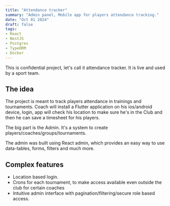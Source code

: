 ```yaml
---
title: "Attendance tracker"
summary: "Admin panel, Mobile app for players attendance tracking."
date: "Oct 01 2024"
draft: false
tags:
- React
- NestJS
- Postgres
- TypeORM
- Docker
---
```


This is confidential project, let's call it attendance tracker. It is live and used by a sport team.

## The idea

The project is meant to track players attendance in trainings and tournaments. Coach will install a Flutter application on his ios/android device, login, app will check his location to make sure he's in the Club and then he can save a timesheet for his players. 

The big part is the Admin. It's a system to create players/coaches/groups/tournaments.

The admin was built using React admin, which provides an easy way to use data-tables, forms, filters and much more. 

## Complex features

- Location based login. 
- Crons for each tournament, to make access available even outside the club for certain coaches
- Intuitive admin interface with pagination/filtering/secure role based access.
